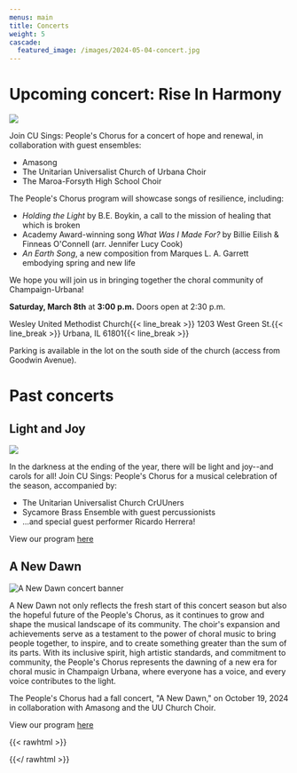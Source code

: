 ```yaml
---
menus: main
title: Concerts
weight: 5
cascade:
  featured_image: /images/2024-05-04-concert.jpg
---
```


# Upcoming concert: Rise In Harmony

![](/images/rise-in-harmony.jpg)

Join CU Sings: People's Chorus for a concert of hope and renewal, in collaboration with guest ensembles:

- Amasong
- The Unitarian Universalist Church of Urbana Choir
- The Maroa-Forsyth High School Choir

The People's Chorus program will showcase songs of resilience, including:

- *Holding the Light* by B.E. Boykin, a call to the mission of healing that which is broken
- Academy Award-winning song *What Was I Made For?* by Billie Eilish & Finneas O'Connell (arr. Jennifer Lucy Cook)
- *An Earth Song*, a new composition from Marques L. A. Garrett embodying spring and new life

We hope you will join us in bringing together the choral community of Champaign-Urbana!

**Saturday, March 8th** at **3:00 p.m.** Doors open at 2:30 p.m.

Wesley United Methodist Church{{< line_break >}}
1203 West Green St.{{< line_break >}}
Urbana, IL 61801{{< line_break >}}

Parking is available in the lot on the south side of the church (access from Goodwin Avenue).

# Past concerts

## Light and Joy

![](/images/light-and-joy.png)

In the darkness at the ending of the year, there will be light and joy--and carols for all! Join CU Sings: People's Chorus for a musical celebration of the season, accompanied by:

- The Unitarian Universalist Church CrUUners
- Sycamore Brass Ensemble with guest percussionists
- ...and special guest performer Ricardo Herrera!

View our program [here](/programs/carols-for-all-2024.pdf)

## A New Dawn

![A New Dawn concert banner](/images/a-new-dawn.png)

A New Dawn not only reflects the fresh start of this concert season but also the hopeful future of the People's Chorus, as it continues to grow and shape the musical landscape of its community. The choir's expansion and achievements serve as a testament to the power of choral music to bring people together, to inspire, and to create something greater than the sum of its parts. With its inclusive spirit, high artistic standards, and commitment to community, the People's Chorus represents the dawning of a new era for choral music in Champaign Urbana, where everyone has a voice, and every voice contributes to the light.

The People's Chorus had a fall concert, "A New Dawn," on October 19, 2024 in collaboration with Amasong and the UU Church Choir.

View our program [here](/programs/a-new-dawn.pdf)


{{< rawhtml >}}
<script src="https://zeffy-scripts.s3.ca-central-1.amazonaws.com/embed-form-script.min.js"></script>
{{</ rawhtml >}}
